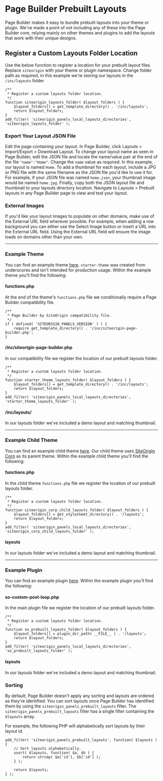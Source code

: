 # Page Builder Prebuilt Layouts

Page Builder makes it easy to bundle prebuilt layouts into your theme or plugin. We've made a point of not including any of these into the Page Builder core, relying mainly on other themes and plugins to add the layouts that work with their unique designs.

## Register a Custom Layouts Folder Location

Use the below function to register a location for your prebuilt layout files. Replace `siteorigin` with your theme or plugin namespace. Change folder path as required, in this example we're storing our layouts in the `/inc/layouts` folder

```
/**
 * Register a custom layouts folder location.
 */
function siteorigin_layouts_folder( $layout_folders ) {
	$layout_folders[] = get_template_directory() . '/inc/layouts';
	return $layout_folders;
}
add_filter( 'siteorigin_panels_local_layouts_directories', 'siteorigin_layouts_folder' );
```

### Export Your Layout JSON File

Edit the page containing your layout. In Page Builder, click Layouts > Import/Export > Download Layout. To change your layout name as seen in Page Builder, edit the JSON file and locate the name/value pair at the end of the file `"name":"Home"`. Change the `name` value as required. In this example, our layout is named `Home`. To add a thumbnail for each layout, include a JPG or PNG file with the same filename as the JSON file you'd like to use it for. For example, if your JSON file was named `home.json`, your thumbnail image would be named `home.jpg`. Finally, copy both the JSON layout file and thumbnail to your layouts directory location. Navigate to Layouts > Prebuilt layouts in any Page Builder page to view and test your layout.

### External Images

If you'd like your layout images to populate on other domains, make use of the External URL field wherever possible. For example, when adding a row background you can either use the Select Image button or insert a URL into the External URL field. Using the External URL field will ensure the image loads on domains other than your own.

---

### Example Theme

You can find an example theme [here](https://siteorigin.com/wp-content/uploads/2019/11/starter-theme.zip). `starter-theme` was created from underscores and isn't intended for production usage. Within the example theme you'll find the following:

#### functions.php

At the end of the theme's `functions.php` file we conditionally require a Page Builder compatibility file.

```
/**
 * Page Builder by SiteOrigin compatibility file.
 */
if ( defined( 'SITEORIGIN_PANELS_VERSION' ) ) {
	require get_template_directory() . '/inc/siteorigin-page-builder.php';
}
```

#### /inc/siteorigin-page-builder.php

In our compatibility file we register the location of our prebuilt layouts folder.

```
/**
 * Register a custom layouts folder location.
 */
function starter_theme_layouts_folder( $layout_folders ) {
	$layout_folders[] = get_template_directory() . '/inc/layouts';
	return $layout_folders;
}
add_filter( 'siteorigin_panels_local_layouts_directories', 'starter_theme_layouts_folder' );
```

#### /inc/layouts/

In our layouts folder we've included a demo layout and matching thumbnail.

---

### Example Child Theme

You can find an example child theme [here](https://siteorigin.com/wp-content/uploads/2019/11/siteorigin-corp-child-prebuilt-layouts.zip). Our child theme uses [SiteOrigin Corp](https://siteorigin.com/theme/corp/) as its parent theme. Within the example child theme you'll find the following:

#### functions.php

In the child theme `functions.php` file we register the location of our prebuilt layouts folder.

```
/**
 * Register a custom layouts folder location.
 */
function siteorigin_corp_child_layouts_folder( $layout_folders ) {
	$layout_folders[] = get_stylesheet_directory() . '/layouts';
	return $layout_folders;
}
add_filter( 'siteorigin_panels_local_layouts_directories', 'siteorigin_corp_child_layouts_folder' );
```
#### layouts

In our layouts folder we've included a demo layout and matching thumbnail.

---

### Example Plugin

You can find an example plugin [here](https://siteorigin.com/wp-content/uploads/2019/11/so-prebuilt-layouts.zip). Within the example plugin you'll find the following:

#### so-custom-post-loop.php

In the main plugin file we register the location of our prebuilt layouts folder.

```
/**
 * Register a custom layouts folder location.
 */
function so_prebuilt_layouts_folder( $layout_folders ) {
	$layout_folders[] = plugin_dir_path( __FILE__ ) . '/layouts';
	return $layout_folders;
}
add_filter( 'siteorigin_panels_local_layouts_directories', 'so_prebuilt_layouts_folder' );
```

#### layouts

In our layouts folder we've included a demo layout and matching thumbnail.

### Sorting

By default, Page Builder doesn't apply any sorting and layouts are ordered as they're identified. You can sort layouts once Page Builder has identified them by using the `siteorigin_panels_prebuilt_layouts` filter. The `siteorigin_panels_prebuilt_layouts` filter has a single filter containing the `$layouts` array.

For example, the following PHP will alphabetically sort layouts by their layout id.

```
add_filter( 'siteorigin_panels_prebuilt_layouts', function( $layouts ) {
	// Sort layouts alphabetically.
	usort( $layouts, function( $a, $b ) {
		return strcmp( $a['id'], $b['id'] );
	} );

	return $layouts;
} );
```
